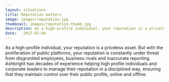 ```yaml
---
layout: situations
title: Reputation matters
image: images/reputation.jpg
thumbnail: images/reputation-thumb.jpg
description: As a high-profile individual, your reputation is a priceless asset. Ashbright has decades of experience helping successful individuals and business leaders manage their reputation, online and offline.
date:   2017-01-04
---
```


As a high-profile individual, your reputation is a priceless asset. But with the proliferation of public platforms, your reputation is constantly under threat from disgruntled employees, business rivals and inaccurate reporting. Ashbright has decades of experience helping high profile individuals and corporate leaders to manage their reputation in a disciplined way, ensuring that they maintain control over their public profile, online and offline.
